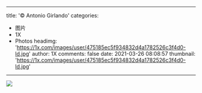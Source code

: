 
---
title: '© Antonio Girlando'
categories: 
 - 图片
 - 1X
 - Photos
headimg: 'https://1x.com/images/user/475185ec5f934832d4a1782526c3f4d0-ld.jpg'
author: 1X
comments: false
date: 2021-03-26 08:08:57
thumbnail: 'https://1x.com/images/user/475185ec5f934832d4a1782526c3f4d0-ld.jpg'
---

<div>   
<img src="https://1x.com/images/user/475185ec5f934832d4a1782526c3f4d0-ld.jpg" referrerpolicy="no-referrer">  
</div>
            